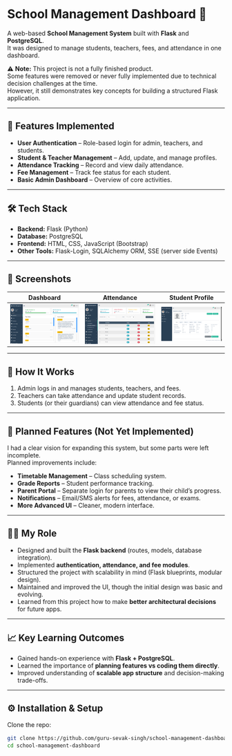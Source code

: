 # School Management Dashboard 🏫  
A web-based **School Management System** built with **Flask** and **PostgreSQL**.  
It was designed to manage students, teachers, fees, and attendance in one dashboard.  

⚠️ **Note:** This project is not a fully finished product.  
Some features were removed or never fully implemented due to technical decision challenges at the time.  
However, it still demonstrates key concepts for building a structured Flask application.  

---

## 🚀 Features Implemented  
- **User Authentication** – Role-based login for admin, teachers, and students.  
- **Student & Teacher Management** – Add, update, and manage profiles.  
- **Attendance Tracking** – Record and view daily attendance.  
- **Fee Management** – Track fee status for each student.  
- **Basic Admin Dashboard** – Overview of core activities.  

---

## 🛠️ Tech Stack  
- **Backend:** Flask (Python)  
- **Database:** PostgreSQL  
- **Frontend:** HTML, CSS, JavaScript (Bootstrap)  
- **Other Tools:** Flask-Login, SQLAlchemy ORM, SSE (server side Events)

---

## 📸 Screenshots  
| Dashboard | Attendance | Student Profile |  
|-----------|------------|----------------|  
| ![Dashboard](screenshots/dashboard.png) | ![Attendance](screenshots/attendance.png) | ![Fee Management](screenshots/student-profile.png) |  


---

## 🔑 How It Works  
1. Admin logs in and manages students, teachers, and fees.  
2. Teachers can take attendance and update student records.  
3. Students (or their guardians) can view attendance and fee status.  

---

## 🧩 Planned Features (Not Yet Implemented)  
I had a clear vision for expanding this system, but some parts were left incomplete.  
Planned improvements include:  
- **Timetable Management** – Class scheduling system.  
- **Grade Reports** – Student performance tracking.  
- **Parent Portal** – Separate login for parents to view their child’s progress.  
- **Notifications** – Email/SMS alerts for fees, attendance, or exams.  
- **More Advanced UI** – Cleaner, modern interface.  

---

## 👨‍💻 My Role  
- Designed and built the **Flask backend** (routes, models, database integration).  
- Implemented **authentication, attendance, and fee modules**.  
- Structured the project with scalability in mind (Flask blueprints, modular design).  
- Maintained and improved the UI, though the initial design was basic and evolving.  
- Learned from this project how to make **better architectural decisions** for future apps.  

---

## 📈 Key Learning Outcomes  
- Gained hands-on experience with **Flask + PostgreSQL**.  
- Learned the importance of **planning features vs coding them directly**.  
- Improved understanding of **scalable app structure** and decision-making trade-offs.  

---

## ⚙️ Installation & Setup  

Clone the repo:  
```bash
git clone https://github.com/guru-sevak-singh/school-management-dashboard.git
cd school-management-dashboard
